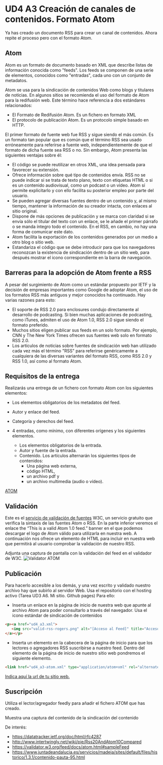 # UD4 A3 Creación de canales de contenidos. Formato Atom

Ya has creado un documento RSS para crear un canal de contenidos. Ahora repite el proceso pero con el formato Atom. 

## Atom
Atom es un formato de documento basado en XML que describe listas de    información conocida como "feeds". Los feeds se componen de una serie de
elementos, conocidos como "entradas", cada uno con un conjunto de     metadatos.

Atom se usa para la sindicación de contenidos Web como blogs y titulares de noticias.
En algunos sitios se recomienda el uso del formato de Atom para la redifusión web. Este término hace referencia a dos estándares relacionados:

- El Formato de Redifusión Atom. Es un fichero en formato XML
- El protocolo de publicación Atom. Es un protocolo simple basado en HTTP.

El primer formato de fuente web fue RSS y sigue siendo el más común. Es un formato tan popular que es común que el término RSS sea usado erróneamente para referirse a fuente web, independientemente de que el formato de dicha fuente sea RSS o no. Sin embargo, Atom presenta las siguientes ventajas sobre él:

- El código se puede reutilizar en otros XML, una idea pensada para favorecer su extensión.
- Ofrece información sobre qué tipo de contenidos envía. RSS no se puede indicar si se trata de texto plano, texto con etiquetas HTML o si es un contenido audiovisual, como un podcast o un vídeo. Atom sí permite explicitarlo y con ello facilita su posterior empleo por parte del usuario.
- Se pueden agregar diversas fuentes dentro de un contenido y, al mismo tiempo, mantener la información de su creador intacta, con enlaces al sitio original.
- Dispone de más opciones de publicación y se marca con claridad si se envía sólo el titular del texto con un enlace, se le añade el primer párrafo o se manda íntegro todo el contenido. En el RSS, en cambio, no hay una forma de comunicar este dato.
- Atom facilita la exportación de los contenidos generados por un medio a otro blog o sitio web.
- Estandariza el código que se debe introducir para que los navegadores reconozcan la existencia de sindicación dentro de un sitio web, para después mostrar el icono correspondiente en la barra de navegación.   

## Barreras para la adopción de Atom frente a RSS
A pesar del surgimiento de Atom como un estándar propuesto por IETF y la decisión de empresas importantes como Google de adoptar Atom, el uso de los formatos RSS más antiguos y mejor conocidos ha continuado. Hay varias razones para esto:

- El soporte de RSS 2.0 para  enclosures condujo directamente al desarrollo de podcasting. Si bien muchas aplicaciones de podcasting, como iTunes, admiten el uso de Atom 1.0, RSS 2.0 sigue siendo el formato preferido.
- Muchos sitios eligen publicar sus feeds en un solo formato. Por ejemplo, CNN y The New York Times ofrecen sus fuentes web solo en formato RSS 2.0.
- Los artículos de noticias sobre fuentes de sindicación web han utilizado cada vez más el término "RSS" para referirse genéricamente a cualquiera de las diversas variantes del formato RSS, como RSS 2.0 y RSS 1.0, así como al formato Atom. 
 
## Requisitos de la entrega
Realizarás una entrega de un fichero con formato Atom con los siguientes elementos:
- Los elementos obligatorios de los metadatos del feed.
- Autor y enlace del feed.
- Categoría y derechos del feed.
- 4 entradas, como mínimo, con diferentes orígenes y los siguientes elementos.


  - Los elementos obligatorios de la entrada.
  - Autor y fuente de la entrada.
  - Contenido. Los artículos alternarán los siguientes tipos de contenidos: 
    - Una página web externa, 
    - código HTML, 
    - un archivo pdf y 
    - un archivo multimedia (audio o vídeo).

[ATOM](./ATOM.xml)
     
## Validación
Este es el [servicio de validación de fuentes](https://validator.w3.org/feed/) W3C, un servicio gratuito que verifica la sintaxis de las fuentes Atom o RSS. En la parte inferior veremos el enlace the “This is a valid Atom 1.0 feed.” banner en el que podemos descargar el logo de Atom válido para utilizarla en nuestra web. A continuación nos ofrece un elemento de HTML para incluir en nuestra web que permitirá al usuario comprobar la validación de nuestro RSS.

Adjunta una captura de pantalla con la validación del feed en el validador de W3C.
![Validator ATOM](./validaciónATOM.png)

## Publicación
Para hacerlo accesible a los demás, y una vez escrito y validado nuestro archivo hay que subirlo al servidor Web. Usa el repositorio con el hosting activo (Tarea UD3 A6. Mi sitio. Github pages) Para ello:

- Inserta un enlace en la página de inicio de nuestra web que apunte al archivo Atom para poder consultarlo a través del navegador. Usa el icono estándar de sindicación de contenidos

```html
<p><a href="ud4_a3.xml">
   <img src="valid-rss-rogers.png" alt="[Acceso al Feed]" title="Acceso al feed" />
</a></p>
```
- Inserta un elemento en la cabecera de la página de inicio para que los lectores o agregadores RSS suscribirse a nuestro feed. Dentro del elemento de la página de inicio de nuestro sitio web pondremos el siguiente elemento.
```html
<link href="ud4_a3-atom.xml" type="application/atom+xml" rel="alternate" title="Sitewide Atom feed" />
```
[Indica aquí la url de tu sitio web.](https://stunning-adventure-634vz8r.pages.github.io/)

## Suscripción
Utiliza el lector/agregador feedly para añadir el fichero ATOM que has creado.

Muestra una captura del contenido de la sindicación del contenido

De interés:
- https://datatracker.ietf.org/doc/html/rfc4287
- http://www.intertwingly.net/wiki/pie/Rss20AndAtom10Compared
- https://validator.w3.org/feed/docs/atom.html#sampleFeed
- https://www.juntadeandalucia.es/servicios/madeja/sites/default/files/historico/1.3.1/contenido-pauta-95.html
